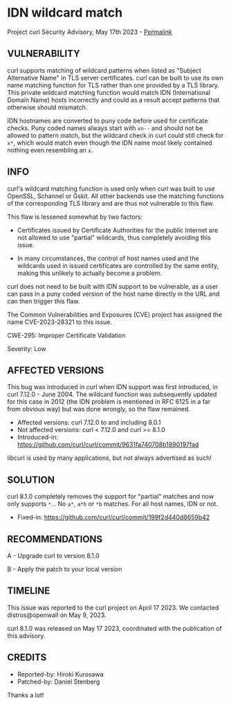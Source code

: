 IDN wildcard match
==================

Project curl Security Advisory, May 17th 2023 -
[Permalink](https://curl.se/docs/CVE-2023-28321.html)

VULNERABILITY
-------------

curl supports matching of wildcard patterns when listed as "Subject
Alternative Name" in TLS server certificates. curl can be built to use its own
name matching function for TLS rather than one provided by a TLS library. This
private wildcard matching function would match IDN (International Domain Name)
hosts incorrectly and could as a result accept patterns that otherwise should
mismatch.

IDN hostnames are converted to puny code before used for certificate
checks. Puny coded names always start with `xn--` and should not be allowed to
pattern match, but the wildcard check in curl could still check for `x*`,
which would match even though the IDN name most likely contained nothing even
resembling an `x`.

INFO
----

curl's wildcard matching function is used only when curl was built to use
OpenSSL, Schannel or Gskit. All other backends use the matching functions of
the corresponding TLS library and are thus not vulnerable to this flaw.

This flaw is lessened somewhat by two factors:

 - Certificates issued by Certificate Authorities for the public Internet are
   not allowed to use "partial" wildcards, thus completely avoiding this
   issue.
 
 - In many circumstances, the control of host names used and the wildcards
   used in issued certificates are controlled by the same entity, making this
   unlikely to actually become a problem.
   
curl does not need to be built with IDN support to be vulnerable, as a user
can pass in a puny coded version of the host name directly in the URL and can
then trigger this flaw.

The Common Vulnerabilities and Exposures (CVE) project has assigned the name
CVE-2023-28321 to this issue.

CWE-295: Improper Certificate Validation

Severity: Low

AFFECTED VERSIONS
-----------------

This bug was introduced in curl when IDN support was first introduced, in curl
7.12.0 - June 2004. The wildcard function was subsequently updated for this
case in 2012 (the IDN problem is mentioned in RFC 6125 in a far from obvious
way) but was done wrongly, so the flaw remained.

- Affected versions: curl 7.12.0 to and including 8.0.1
- Not affected versions: curl < 7.12.0 and curl >= 8.1.0
- Introduced-in: https://github.com/curl/curl/commit/9631fa740708b1890197fad

libcurl is used by many applications, but not always advertised as such!

SOLUTION
------------

curl 8.1.0 completely removes the support for "partial" matches and now only
supports `*.`. No `a*`, `a*b` or `*b` matches. For all host names, IDN or not.

- Fixed-in: https://github.com/curl/curl/commit/199f2d440d8659b42

RECOMMENDATIONS
--------------

 A - Upgrade curl to version 8.1.0

 B - Apply the patch to your local version

TIMELINE
--------

This issue was reported to the curl project on April 17 2023. We contacted
distros@openwall on May 9, 2023.

curl 8.1.0 was released on May 17 2023, coordinated with the publication of
this advisory.

CREDITS
-------

- Reported-by: Hiroki Kurosawa
- Patched-by: Daniel Stenberg

Thanks a lot!
